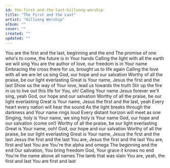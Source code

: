 ```yaml
---
id: the-first-and-the-last-hillsong-worship
title: "The First and the Last"
artist: "Hillsong Worship"
album: ""
cover: ""
created: ""
updated: ""
---
```


You are the first and the last, beginning and the end
The promise of one who's to come, the future is in Your hands
Calling the light with all the earth we will sing
You are the author of love, our freedom is in Your name
Embracing the cross there for us, brought us to life again
Calling the love with all we are let us sing
God, our hope and our salvation
Worthy of all the praise, be our light everlasting
Great is Your name, Jesus the first and the last
Show us the way of Your love, lead us towards the truth
Stir up the fire in us to live out this life for You, oh!
Calling Your name Jesus forever we'll sing, yeah
God, our hope and our salvation
Worthy of all the praise, be our light everlasting
Great is Your name, Jesus the first and the last, yeah
Every heart every nation will hear the sound
As the light breaks through the darkness and Your name rings loud
Every distant horizon will meet as one
Singing, holy is Your name, we sing holy is Your name
God, our hope and our salvation (come on!)
Worthy of all the praise, be our light everlasting
Great is Your name, ooh!
God, our hope and our salvation
Worthy of all the praise, be our light everlasting
Great is Your name, Jesus the first and the last
Jesus the first and the last
You are, Jesus the first and the last
You are, first and last
You are
You're the alpha and omega
The beginning and the end
Our salvation, You bring freedom
God, Your grace it knows no end
You're the name above all names
The lamb that was slain
You are, yeah, the first and last
You are first and last